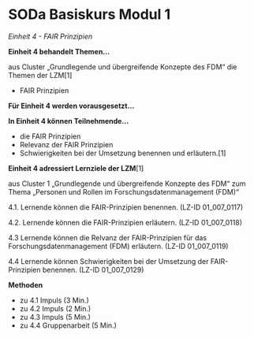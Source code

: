 <!--

author: Canan Hastik  
email:    
version:  v1
language: DE

icon:     https://raw.githubusercontent.com/chastik/Beratung_Dateityp_Bild/refs/heads/main/SODa-Logo_full.svg
link:     https://raw.githubusercontent.com/chastik/Beratung/refs/heads/main/soda.css

comment:  WissKi SODA OERs

-->

# SODa Basiskurs Modul 1 

*Einheit 4 - FAIR Prinzipien*

**Einheit 4 behandelt Themen…**

aus Cluster „Grundlegende und übergreifende Konzepte des FDM“ die Themen der LZM[1]

- FAIR Prinzipien

**Für Einheit 4 werden vorausgesetzt…**



**In Einheit 4 können Teilnehmende…**

- die FAIR Prinzipien
- Relevanz der FAIR Prinzipien
- Schwierigkeiten bei der Umsetzung
benennen und erläutern.[1]

**Einheit 4 adressiert Lernziele der LZM**[1]

aus Cluster 1 „Grundlegende und übergreifende Konzepte des FDM“ zum Thema „Personen und Rollen im Forschungsdatenmanagement (FDM)“

4.1. Lernende können die FAIR-Prinzipien benennen. (LZ-ID 01_007_0117)

4.2. Lernende können die FAIR-Prinzipien erläutern. (LZ-ID 01_007_0118)

4.3  Lernende können die Relvanz der FAIR-Prinzipien für das Forschungsdatenmanagement (FDM) erläutern. (LZ-ID 01_007_0119)

4.4  Lernende können Schwierigkeiten bei der Umsetzung der FAIR-Prinzipien benennen. (LZ-ID 01_007_0129)


**Methoden**

- zu 4.1 Impuls (3 Min.)
- zu 4.2 Impuls (2 Min.)
- zu 4.3 Impuls (5 Min.)
- zu 4.4 Gruppenarbeit (5 Min.)




